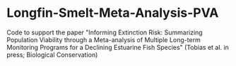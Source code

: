 # Longfin-Smelt-Meta-Analysis-PVA
Code to support the paper "Informing Extinction Risk: Summarizing Population Viability through a Meta-analysis of Multiple Long-term Monitoring Programs for a Declining Estuarine Fish Species" (Tobias et al. in press; Biological Conservation)
